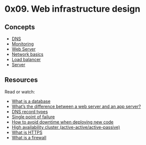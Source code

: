 # 0x09. Web infrastructure design

## Concepts

- [DNS](https://intranet.hbtn.io/concepts/12)
- [Monitoring](https://intranet.hbtn.io/concepts/13)
- [Web Server](https://intranet.hbtn.io/concepts/17)
- [Network basics](https://intranet.hbtn.io/concepts/33)
- [Load balancer](https://intranet.hbtn.io/concepts/46)
- [Server](https://intranet.hbtn.io/concepts/67)

## Resources
Read or watch:

- [What is a database](https://searchdatamanagement.techtarget.com/definition/database)
- [What’s the difference between a web server and an app server?]()
- [DNS record types]()
- [Single point of failure]()
- [How to avoid downtime when deploying new code]()
- [High availability cluster (active-active/active-passive)]()
- [What is HTTPS]()
- [What is a firewall]()
